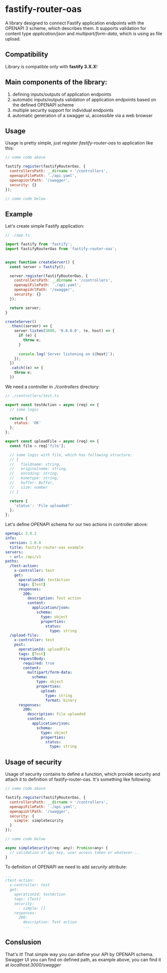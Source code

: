 # fastify-router-oas

A library designed to connect Fastify application endpoints with the OPENAPI 3 scheme, which describes them. It supports validation for content type *application/json* and *multipart/form-data*, which is using as file upload.

## Compatibility

Library is compatible only with **fastify 3.X.X**!
 
## Main components of the library:

1. defining inputs/outputs of application endpoints
2. automatic inputs/outputs validation of application endpoints based on the defined OPENAPI scheme
3. multiple security support for individual endpoints
4. automatic generation of a swagger ui, accessible via a web browser

## Usage

Usage is pretty simple, just register *fastify-router-oas* to application like this:

```javascript
// some code above

fastify.register(fastifyRouterOas, {
  controllersPath: __dirname + '/controllers',
  openapiFilePath: './api.yaml',
  openapiUrlPath: '/swagger',
  security: {}
});

// some code below
```

## Example

Let's create simple Fastify application:

```javascript
// ./app.ts

import fastify from 'fastify';
import fastifyRouterOas from 'fastify-router-oas';


async function createServer() {
  const server = fastify();

  server.register(fastifyRouterOas, {
    controllersPath: __dirname + '/controllers',
    openapiFilePath: './api.yaml',
    openapiUrlPath: '/swagger',
    security: {}
  });

  return server;
}

createServer()
  .then((server) => {
    server.listen(3000, '0.0.0.0', (e, host) => {
      if (e) {
        throw e;
      }
      
      console.log(`Server listening on ${host}`);
    });
  })
  .catch((e) => {
    throw e;
  })
```

We need a controller in *./controllers* directory:

```javascript
// ./controllers/test.ts

export const testAction = async (req) => {
  // some logic

  return {
    status: 'OK'
  };
};

export const uploadFile = async (req) => {
  const file = req['file'];

  // some logic with file, which has following structure:
  // {
  //   fieldname: string,
  //   originalname: string,
  //   encoding: string,
  //   mimetype: string,
  //   buffer: Buffer,
  //   size: number
  // }

  return {
    'status': 'File uploaded!'
  };
};
```

Let's define OPENAPI schema for our two actions in controller above:

```yaml
openapi: 3.0.2
info:
  version: 1.0.0
  title: fastify-router-oas example
servers:
  - url: /api/v1
paths:
  /test-action:
    x-controller: test
    get:
      operationId: testAction
      tags: [Test]
      responses:
        200:
          description: Test action
          content:
            application/json:
              schema:
                type: object
                properties:
                  status:
                    type: string
  /upload-file:
    x-controller: test
    post:
      operationId: uploadFile
      tags: [Test]
      requestBody:
        required: true
        content:
          multipart/form-data:
            schema:
              type: object
              properties:
                upload:
                  type: string
                  format: binary
      responses:
        200:
          description: File uploaded
          content:
            application/json:
              schema:
                type: object
                properties:
                  status:
                    type: string
```

## Usage of security

Usage of security contains to define a function, which provide security and attach it to definition of fastify-router-oas. It's something like following:

```javascript
// some code above

fastify.register(fastifyRouterOas, {
  controllersPath: __dirname + '/controllers',
  openapiFilePath: './api.yaml',
  openapiUrlPath: '/swagger',
  security: {
    simple: simpleSecurity
  }
});

// some code below

async simpleSecurity(req: any): Promise<any> {
  // validation of api key, user access token or whatever...
}
```

To definition of OPENAPI we need to add *security* attribute:

```yaml
...
/test-action:
  x-controller: test
  get:
    operationId: testAction
    tags: [Test]
    security:
      - simple: []
    responses:
      200:
        description: Test action
        ...
```

## Conslusion

That's it! That simple way you can define your API by OPENAPI schema. Swagger UI you can find on defined path, as example above, you can find it at *localhost:3000/swagger*